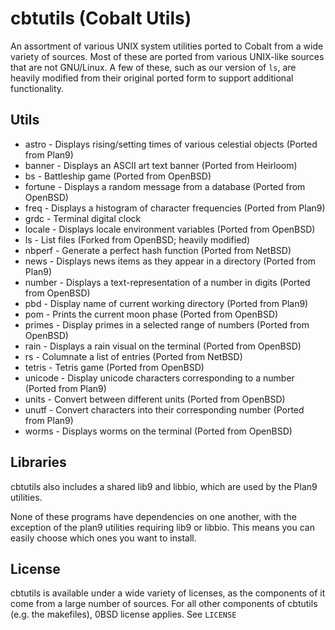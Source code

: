 # cbtutils (Cobalt Utils)

An assortment of various UNIX system utilities ported to Cobalt from a wide variety of sources. Most of these are ported from various UNIX-like sources that are not GNU/Linux. A few of these, such as our version of `ls`, are heavily modified from their original ported form to support additional functionality.

## Utils
* astro - Displays rising/setting times of various celestial objects (Ported from Plan9)
* banner - Displays an ASCII art text banner (Ported from Heirloom)
* bs - Battleship game (Ported from OpenBSD)
* fortune - Displays a random message from a database (Ported from OpenBSD)
* freq - Displays a histogram of character frequencies (Ported from Plan9)
* grdc - Terminal digital clock
* locale - Displays locale environment variables (Ported from OpenBSD)
* ls - List files (Forked from OpenBSD; heavily modified)
* nbperf - Generate a perfect hash function (Ported from NetBSD)
* news - Displays news items as they appear in a directory (Ported from Plan9)
* number - Displays a text-representation of a number in digits (Ported from OpenBSD)
* pbd - Display name of current working directory (Ported from Plan9)
* pom - Prints the current moon phase (Ported from OpenBSD)
* primes - Display primes in a selected range of numbers (Ported from OpenBSD)
* rain - Displays a rain visual on the terminal (Ported from OpenBSD)
* rs - Columnate a list of entries (Ported from NetBSD)
* tetris - Tetris game (Ported from OpenBSD)
* unicode - Display unicode characters corresponding to a number (Ported from Plan9)
* units - Convert between different units (Ported from OpenBSD)
* unutf - Convert characters into their corresponding number (Ported from Plan9)
* worms - Displays worms on the terminal (Ported from OpenBSD)

## Libraries
cbtutils also includes a shared lib9 and libbio, which are used by the Plan9 utilities.

None of these programs have dependencies on one another, with the exception of the plan9 utilities requiring lib9 or libbio. This means you can easily choose which ones you want to install.

## License
cbtutils is available under a wide variety of licenses, as the components of it come from a large number of sources. For all other components of cbtutils (e.g. the makefiles), 0BSD license applies. See `LICENSE`
